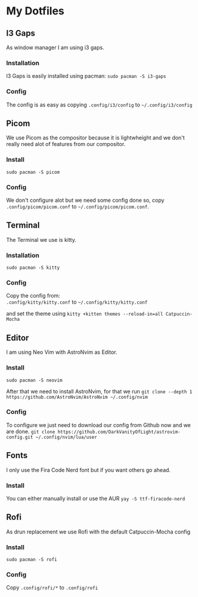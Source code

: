 # My Dotfiles

## I3 Gaps
As window manager I am using i3 gaps. 

### Installation
I3 Gaps is easily installed using pacman:
`sudo pacman -S i3-gaps`

### Config
The config is as easy as copying 
`.config/i3/config` to `~/.config/i3/config`

## Picom
We use Picom as the compositor because it is lightwheight and we don't really need 
alot of features from our compositor.

### Install
`sudo pacman -S picom`

### Config
We don't configure alot but we need some config done so,
copy `.config/picom/picom.conf` to `~/.config/picom/picom.conf`.

## Terminal
The Terminal we use is kitty.

### Installation
`sudo pacman -S kitty`

### Config
Copy the config from:  
`.config/kitty/kitty.conf` to `~/.config/kitty/kitty.conf`

and set the theme using
`kitty +kitten themes --reload-in=all Catpuccin-Mocha`


## Editor
I am using Neo Vim with AstroNvim as Editor.

### Install
`sudo pacman -S neovim`

After that we need to install AstroNvim, for that we run
`git clone --depth 1 https://github.com/AstroNvim/AstroNvim ~/.config/nvim`

### Config 
To configure we just need to download our config from Github now and we are done.
`git clone https://github.com/DarkVanityOfLight/astrovim-config.git ~/.config/nvim/lua/user`

## Fonts
I only use the Fira Code Nerd font but if you want others go ahead.

### Install
You can either manually install or use the AUR
`yay -S ttf-firacode-nerd`

## Rofi
As drun replacement we use Rofi with the default Catpuccin-Mocha config

### Install
`sudo pacman -S rofi`

### Config
Copy `.config/rofi/*` to `.config/rofi`
